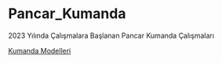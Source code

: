 # Pancar_Kumanda

2023 Yılında Çalışmalara Başlanan Pancar Kumanda Çalışmaları

[Kumanda Modelleri](https://github.com/EfkanGuvenir/Pancar_Kumanda/tree/main/Modellerin%20Kumanda%20G%C3%B6rselleri)


